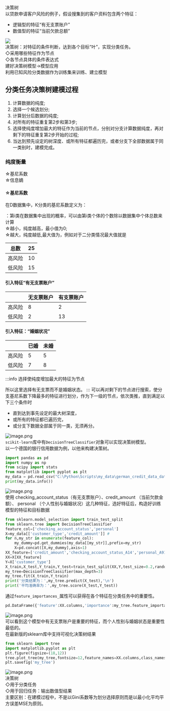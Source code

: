 决策树<br />以贷款申请客户风险的例子，假设搜集到的客户资料包含两个特征：

- 逻辑型的特征“有无支票账户”
- 数值型的特征“当前欠款总额”

![](https://cdn.nlark.com/yuque/0/2021/jpeg/396745/1628163363719-29d146c5-f786-4158-8fe7-4d150f381352.jpeg)<br />决策树：对特征的条件判断，达到各个目标“叶”，实现分类任务。<br />◇采用哪些特征作为节点<br />◇各节点具体的条件表达式<br />建好决策树模型→模型应用<br />利用已知风险分类数据作为训练集来训练、建立模型
<a name="CFXTb"></a>
## 分类任务决策树建模过程

1. 计算数据的纯度;
2. 选择一个候选划分;
3. 计算划分后数据的纯度;
4. 对所有的特征重复第2步和第3步;
5. 选择使纯度增加最大的特征作为当前的节点，分别对分支计算数据纯度，再对剩下的特征重复第2步开始的过程;
6. 当达到预先设定的树深度、或所有特征都遍历完，或者分支下全部数据属于同一类别时，建模完成。
<a name="g7vDY"></a>
### 纯度衡量
☆基尼系数<br />☆信息嫡
<a name="A4A71"></a>
#### ☆基尼系数
在D数据集中，K分类的基尼系数定义为：

：第i类在数据集中出现的概率，可以由第i类个体的个数除以数据集中个体总数来计算<br />☆越小，纯度越高，最小值为0;<br />☆越大，纯度越低,最大值为，例如对于二分类情况最大值就是

| 总数 | 25 |
| --- | --- |
| 高风险 | 10 |
| 低风险 | 15 |


<a name="pXV8o"></a>
#### 引入特征“有无支票账户”
|  | 无支票账户 | 有支票账户 |
| --- | --- | --- |
| 高风险 | 8 | 2 |
| 低风险 | 2 | 13 |




<a name="XPQjS"></a>
#### 引入特征：“婚姻状况”
|  | 已婚 | 未婚 |
| --- | --- | --- |
| 高风险 | 5 | 5 |
| 低风险 | 7 | 8 |




:::info
选择使纯度增加最大的特征为节点


所以这里选择有无支票而不是婚姻状态。
:::
可以再对剩下的节点进行搜索，使分支基尼系数下降最多的特征进行划分，作为下一级的节点，依次类推，直到满足以下三个条件时

- 直到达到事先设定的最大树深度，
- 或所有的特征都已遍历完，
- 或分支下数据全部属于同一类，无须再分。

![image.png](https://cdn.nlark.com/yuque/0/2021/png/396745/1628164873946-af99b43b-b2f5-4c23-8729-e3459749dee1.png#clientId=u43cbcb8e-cff4-4&from=paste&height=249&id=u87809b9b&originHeight=498&originWidth=854&originalType=binary&ratio=1&size=177957&status=done&style=shadow&taskId=u45d652c8-79ec-44de-a847-68a4888f87f&width=427)<br />`scikit-learn`库中有`DecisionTreeClassifier`对象可以实现决策树模型。<br />以一个德国的银行信用数据为例，以他来构建决策树。
```python
import pandas as pd
import numpy as np
from scipy import stats
from matplotlib import pyplot as plt
my_data = pd.read_csv("C:\Python\Scripts\my_data\german_credit_data_dataset.csv")#,dtype=str)
print(my_data.info())
```
![image.png](https://cdn.nlark.com/yuque/0/2021/png/396745/1628169580234-504a2759-94ee-4b51-8009-6aadbcc957f7.png#clientId=u07399638-28f7-4&from=paste&height=401&id=ua857514b&originHeight=1202&originWidth=1846&originalType=binary&ratio=1&size=423325&status=done&style=shadow&taskId=u9a0be95c-5cff-4390-b021-02622d3dced&width=615.3333333333334)<br />使用 checking_account_status（有无支票账户）、credit_amount  （当前欠款金额）、 personal （个人性别与婚姻状况）这几种特征，选好特征后，构造好训练模型的特征和目标数据
```python
from sklearn.model_selection import train_test_split
from sklearn.tree import DecisionTreeClassifier
feature_col=['checking_account_status','personal']
X=my_data[['customer_type','credit_amount']] #
for n,my_str in enumerate(feature_col):
    my_dummy=pd.get_dummies(my_data[[my_str]],prefix=my_str)
    X=pd.concat([X,my_dummy],axis=1)
XX_feature=['credit_amount','checking_account_status_A14','personal_A91','personal_A92','personal_A93','personal_A94']
XX=X[XX_feature]
Y=X['customer_type']
X_train,X_test,Y_train,Y_test=train_test_split(XX,Y,test_size=0.2,random_state=0)
my_tree=DecisionTreeClassifier(max_depth=3)
my_tree.fit(X_train,Y_train)
print('分类结果为：',my_tree.predict(X_test),'\n')
print('平均准确率为：',my_tree.score(X_test,Y_test))
```
通过`feature_importances_`属性可以获得在各个特征在分类任务中的重要性。
```python
pd.DataFrame({'feature':XX.columns,'importance':my_tree.feature_importances_})
```
![image.png](https://cdn.nlark.com/yuque/0/2021/png/396745/1628170179467-5f5aef75-02d9-4bcd-9e6d-ed4d3512f3c6.png#clientId=u07399638-28f7-4&from=paste&height=159&id=u87cd243f&originHeight=478&originWidth=1778&originalType=binary&ratio=1&size=136062&status=done&style=shadow&taskId=uad8f380a-f49d-45c0-b910-fa23f1295fc&width=592.6666666666666)<br />可以看到这个模型中有无支票账户是重要的特征，而个人性别与婚姻状态是重要性最低的。<br />在最新版的sklearn库中支持可视化决策树结果
```python
from sklearn import tree
import matplotlib.pyplot as plt
plt.figure(figsize=(18,12))
tree.plot_tree(my_tree,fontsize=12,feature_names=XX.columns,class_names=['Good','Bad'])
plt.savefig('my_tree')
```
![image.png](https://cdn.nlark.com/yuque/0/2021/png/396745/1628170466094-30449479-6a5d-4501-a1a6-af85d9bd9e3b.png#clientId=u07399638-28f7-4&from=paste&height=340&id=uda1e64ab&originHeight=1019&originWidth=1784&originalType=binary&ratio=1&size=244000&status=done&style=shadow&taskId=u33830176-cc96-4987-a029-1a3276620e3&width=594.6666666666666)<br />决策树<br />◇用于分类任务<br />◇用于回归任务：输出数值型结果<br />主要区别：在建模过程中，不是以Gini系数等为划分选择原则而是以最小化平均平方误差MSE为原则。
